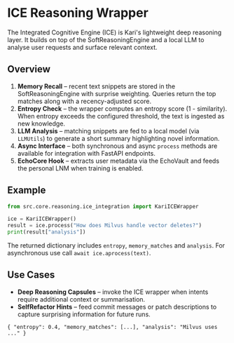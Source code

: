 # ICE Reasoning Wrapper

The Integrated Cognitive Engine (ICE) is Kari's lightweight deep reasoning layer. It builds on top of the SoftReasoningEngine and a local LLM to analyse user requests and surface relevant context.

## Overview

1. **Memory Recall** – recent text snippets are stored in the SoftReasoningEngine with surprise weighting. Queries return the top matches along with a recency-adjusted score.
2. **Entropy Check** – the wrapper computes an entropy score (1 - similarity). When entropy exceeds the configured threshold, the text is ingested as new knowledge.
3. **LLM Analysis** – matching snippets are fed to a local model (via `LLMUtils`) to generate a short summary highlighting novel information.
4. **Async Interface** – both synchronous and async `process` methods are available for integration with FastAPI endpoints.
5. **EchoCore Hook** – extracts user metadata via the EchoVault and feeds the personal LNM when training is enabled.

## Example

```python
from src.core.reasoning.ice_integration import KariICEWrapper

ice = KariICEWrapper()
result = ice.process("How does Milvus handle vector deletes?")
print(result["analysis"])
```

The returned dictionary includes `entropy`, `memory_matches` and `analysis`. For asynchronous use call `await ice.aprocess(text)`.

## Use Cases

- **Deep Reasoning Capsules** – invoke the ICE wrapper when intents require additional context or summarisation.
- **SelfRefactor Hints** – feed commit messages or patch descriptions to capture surprising information for future runs.

```text
{ "entropy": 0.4, "memory_matches": [...], "analysis": "Milvus uses ..." }
```
